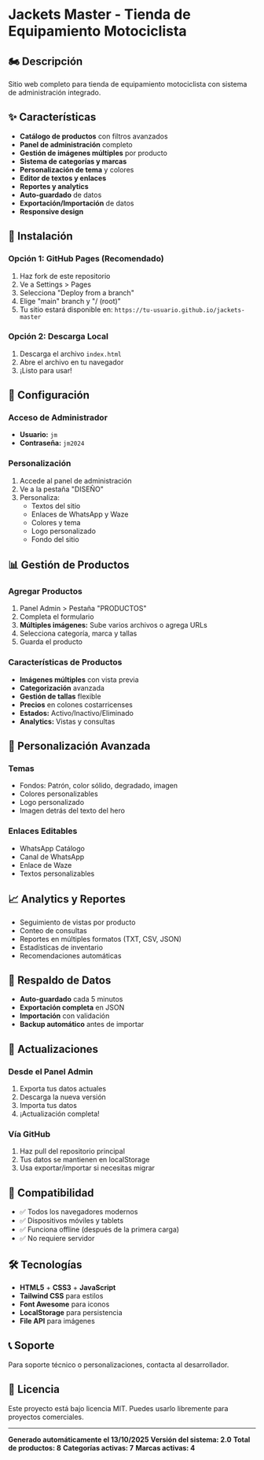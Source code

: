 # Jackets Master - Tienda de Equipamiento Motociclista

## 🏍️ Descripción
Sitio web completo para tienda de equipamiento motociclista con sistema de administración integrado.

## ✨ Características
- **Catálogo de productos** con filtros avanzados
- **Panel de administración** completo
- **Gestión de imágenes múltiples** por producto
- **Sistema de categorías y marcas**
- **Personalización de tema** y colores
- **Editor de textos y enlaces**
- **Reportes y analytics**
- **Auto-guardado** de datos
- **Exportación/Importación** de datos
- **Responsive design**

## 🚀 Instalación

### Opción 1: GitHub Pages (Recomendado)
1. Haz fork de este repositorio
2. Ve a Settings > Pages
3. Selecciona "Deploy from a branch"
4. Elige "main" branch y "/ (root)"
5. Tu sitio estará disponible en: `https://tu-usuario.github.io/jackets-master`

### Opción 2: Descarga Local
1. Descarga el archivo `index.html`
2. Abre el archivo en tu navegador
3. ¡Listo para usar!

## 🔧 Configuración

### Acceso de Administrador
- **Usuario:** `jm`
- **Contraseña:** `jm2024`

### Personalización
1. Accede al panel de administración
2. Ve a la pestaña "DISEÑO"
3. Personaliza:
   - Textos del sitio
   - Enlaces de WhatsApp y Waze
   - Colores y tema
   - Logo personalizado
   - Fondo del sitio

## 📊 Gestión de Productos

### Agregar Productos
1. Panel Admin > Pestaña "PRODUCTOS"
2. Completa el formulario
3. **Múltiples imágenes:** Sube varios archivos o agrega URLs
4. Selecciona categoría, marca y tallas
5. Guarda el producto

### Características de Productos
- **Imágenes múltiples** con vista previa
- **Categorización** avanzada
- **Gestión de tallas** flexible
- **Precios** en colones costarricenses
- **Estados:** Activo/Inactivo/Eliminado
- **Analytics:** Vistas y consultas

## 🎨 Personalización Avanzada

### Temas
- Fondos: Patrón, color sólido, degradado, imagen
- Colores personalizables
- Logo personalizado
- Imagen detrás del texto del hero

### Enlaces Editables
- WhatsApp Catálogo
- Canal de WhatsApp
- Enlace de Waze
- Textos personalizables

## 📈 Analytics y Reportes
- Seguimiento de vistas por producto
- Conteo de consultas
- Reportes en múltiples formatos (TXT, CSV, JSON)
- Estadísticas de inventario
- Recomendaciones automáticas

## 💾 Respaldo de Datos
- **Auto-guardado** cada 5 minutos
- **Exportación completa** en JSON
- **Importación** con validación
- **Backup automático** antes de importar

## 🔄 Actualizaciones

### Desde el Panel Admin
1. Exporta tus datos actuales
2. Descarga la nueva versión
3. Importa tus datos
4. ¡Actualización completa!

### Vía GitHub
1. Haz pull del repositorio principal
2. Tus datos se mantienen en localStorage
3. Usa exportar/importar si necesitas migrar

## 📱 Compatibilidad
- ✅ Todos los navegadores modernos
- ✅ Dispositivos móviles y tablets
- ✅ Funciona offline (después de la primera carga)
- ✅ No requiere servidor

## 🛠️ Tecnologías
- **HTML5** + **CSS3** + **JavaScript**
- **Tailwind CSS** para estilos
- **Font Awesome** para iconos
- **LocalStorage** para persistencia
- **File API** para imágenes

## 📞 Soporte
Para soporte técnico o personalizaciones, contacta al desarrollador.

## 📄 Licencia
Este proyecto está bajo licencia MIT. Puedes usarlo libremente para proyectos comerciales.

---

**Generado automáticamente el 13/10/2025**
**Versión del sistema: 2.0**
**Total de productos: 8**
**Categorías activas: 7**
**Marcas activas: 4**
